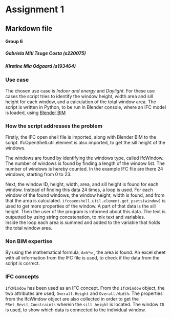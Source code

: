 # Assignment 1 
## Markdown file 
#### Group 6 
##### Gabriela Miti Tsuge Costa (s220075)
##### Kirstine Mia Odgaard (s193464)

### Use case
The chosen use case is *Indoor and energy* and *Daylight*. For these use cases the script tries to identify the window height, width area and sill height for each window, and a calculation of the total window area. The script is written in Python, to be run in Blender console, where an IFC model is loaded, using [Blender BIM](https://blenderbim.org/)

### How the script addresses the problem 
Firstly, the IFC open shell file is imported, along with Blender BIM to the script. IfcOpenShell.util.element is also imported, to get the sill height of the windows. 

The windows are found by identifying the windows type, called IfcWindow. 
The number of windows is found by finding a length of the window list. The number of windows is hereby counted. In the example IFC file are there 24 windows, starting from 0 to 23. 
 
Next, the window ID, height, width, area, and sill height is found for each window. 
Instead of finding this data 24 times, a loop is used. For each window of the found windows, the window height, width is found, and from that the area is calculated. `ifcopenshell.util.element.get_psets(window)` is used to get more properties of the window. A part of that data is the sill height. Then the user of the program is informed about this data. The text is outputted by using string concatenation, to mix text and variables.  
Inside the loop each area is summed and added to the variable that holds the total window area.

### Non BIM expertise 
By using the mathematical formula, `A=h*w` , the area is found. 
An excel sheet with all information from the IFC file is used, to check if the data from the script is correct. 

### IFC concepts 
`IfcWindow` has been used as an IFC concept. 
From the `IfcWindow` object, the two attributes are used, `Overall.Height` and `Overall.Width`. 
The properties from the IfcWindow object are also collected in order to get the `PSet_Revit_Constraints` wherein the `sill height` is located. 
The window `ID` is used, to show which data is connected to the individual window. 
